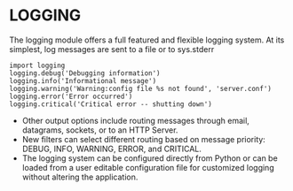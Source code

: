 # LOGGING
The logging module offers a full featured and flexible logging system. At its simplest, log messages are sent to a file or to sys.stderr
```
import logging
logging.debug('Debugging information')
logging.info('Informational message')
logging.warning('Warning:config file %s not found', 'server.conf')
logging.error('Error occurred')
logging.critical('Critical error -- shutting down')
```
- Other output options include routing messages through email, datagrams, sockets, or to an HTTP Server.
- New filters can select different routing based on message priority: DEBUG, INFO, WARNING, ERROR, and CRITICAL.
- The logging system can be configured directly from Python or can be loaded from a user editable configuration file for customized logging without altering the application.

